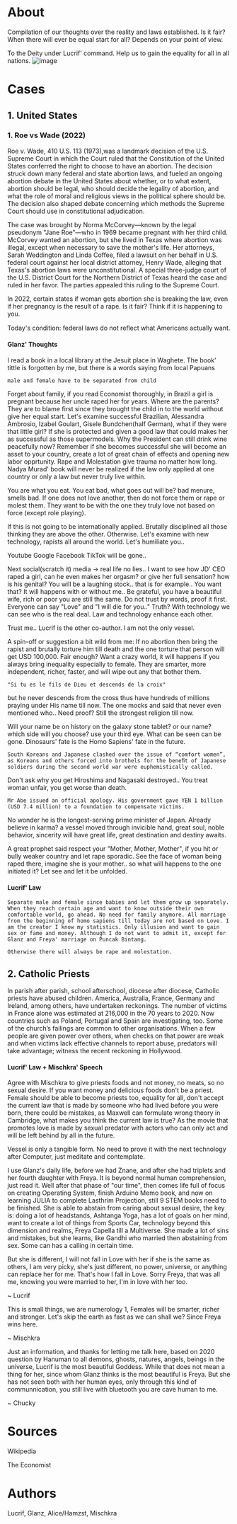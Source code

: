 # About
Compilation of our thoughts over the reality and laws established. Is it fair? When there will ever be equal start for all? Depends on your point of view.

To the Deity under Lucrif' command. Help us to gain the equality for all in all nations.
![image](https://user-images.githubusercontent.com/72222484/178280438-0b9c79f8-c143-4e84-b024-8c133bdd65bc.png)

# Cases
## 1. United States

### 1. Roe vs Wade (2022)
Roe v. Wade, 410 U.S. 113 (1973),was a landmark decision of the U.S. Supreme Court in which the Court ruled that the Constitution of the United States conferred the right to choose to have an abortion. The decision struck down many federal and state abortion laws, and fueled an ongoing abortion debate in the United States about whether, or to what extent, abortion should be legal, who should decide the legality of abortion, and what the role of moral and religious views in the political sphere should be. The decision also shaped debate concerning which methods the Supreme Court should use in constitutional adjudication. 

The case was brought by Norma McCorvey—known by the legal pseudonym "Jane Roe"—who in 1969 became pregnant with her third child. McCorvey wanted an abortion, but she lived in Texas where abortion was illegal, except when necessary to save the mother's life. Her attorneys, Sarah Weddington and Linda Coffee, filed a lawsuit on her behalf in U.S. federal court against her local district attorney, Henry Wade, alleging that Texas's abortion laws were unconstitutional. A special three-judge court of the U.S. District Court for the Northern District of Texas heard the case and ruled in her favor. The parties appealed this ruling to the Supreme Court. 

In 2022, certain states if woman gets abortion she is breaking the law, even if her pregnancy is the result of a rape. Is it fair? Think if it is happening to you.

Today's condition: federal laws do not reﬂect what Americans actually want.

#### Glanz' Thoughts
I read a book in a local library at the Jesuit place in Waghete. The book' tittle is forgotten by me, but there is a words saying from local Papuans
```
male and female have to be separated from child
```
Forget about family, if you read Economist thoroughly, in Brazil a girl is pregnant because her uncle raped her for years. Where are the parents? They are to blame first since they brought the child in to the world without give her equal start. Let's examine successful Brazilian, Alessandra Ambrosio, Izabel Goulart, Gisele Bundchen(half German), what if they were that little girl? If she is protected and given a good law that could makes her as successful as those supermodels. Why the President can still drink wine peacefully now? Remember if she becomes successful she will become an asset to your country, create a lot of great chain of effects and opening new labor opprtunity. Rape and Molestation give trauma no matter how long. Nadya Murad' book will never be realized if the law only applied at one country or only a law but never truly live within.

You are what you eat. You eat bad, what goes out will be? bad menure, smells bad. If one does not love another, then do not force them or rape or molest them. They want to be with the one they truly love not based on force (except role playing).

If this is not going to be internationally applied. Brutally disciplined all those thinking they are above the other. Otherwise. Let's examine with new technology, rapists all around the world. Let's humiliate you..

Youtube Google Facebook TikTok will be gone..

Next social(scratch it) media -> real life no lies.. I want to see how JD' CEO raped a girl, can he even makes her orgasm? or give her full sensation? how is his genital? You will be a laughing stock.. that is for example.. You want that? It will happens with or without me.. 
Be grateful, you have a beautiful wife, rich or poor you are still the same. Do not trust by words, proof it first. Everyone can say "Love" and "I will die for you.." Truth? With technology we can see who is the real deal. Law and technology enhance each other.

Trust me.. Lucrif is the other co-author. I am not the only vessel. 

A spin-off or suggestion a bit wild from me: If no abortion then bring the rapist and brutally torture him till death and the one torture that person will get USD 100,000. Fair enough? Want a crazy world, it will happens if you always bring inequality especially to female. They are smarter, more independent, richer, faster, and will wipe out any that bother them.
```
"Si tu es le fils de Dieu et descends de la croix" 
```

but he never descends from the cross thus have hundreds of millions praying under His name till now. The one mocks and said that never even mentioned who.. Need proof? Still the strongest religion till now. 

Will your name be on history on the galaxy stone tablet? or our name? which side will you choose? use your third eye. What can be seen can be gone. Dinosaurs' fate is the Homo Sapiens' fate in the future.

```
South Koreans and Japanese clashed over the issue of “comfort women”, as Koreans and others forced into brothels for the beneﬁt of Japanese soldiers during the second world war were euphemistically called. 
```

Don't ask why you get Hiroshima and Nagasaki destroyed.. You treat woman unfair, you get worse than death. 

```
Mr Abe issued an official apology. His government gave YEN 1 billion (USD 7.4 million) to a foundation to compensate victims.
```
No wonder he is the longest-serving prime minister of Japan. Already believe in karma? a vessel moved through invicible hand, great soul, noble behavior, sincerity will have great life, great destination and destiny awaits.

A great prophet said respect your "Mother, Mother, Mother", if you hit or bully weaker country and let rape sporadic. See the face of woman being raped there, imagine she is your mother.. so what will happens to the one initiated it? Let see and let it be unfolded. 

#### Lucrif' Law
```
Separate male and female since babies and let them grow up separately. When they reach certain age and want to know outside their own comfortable world, go ahead. No need for family anymore. All marriage from the beginning of homo sapiens till today are not based on Love. I am the creator I know my statistics. Only illusion and want to gain sex or fame and money. Although I do not want to admit it, except for Glanz and Freya' marriage on Puncak Bintang.

Otherwise there will always be rape and molestation. 
```

## 2. Catholic Priests
In parish after parish, school afterschool, diocese after diocese, Catholic priests have abused children. America, Australia, France, Germany and Ireland, among others, have undertaken reckonings. The number of victims in France alone was estimated at 216,000 in the 70 years to 2020. Now countries such as Poland, Portugal and Spain are investigating, too. Some of the church’s failings are common to other organisations. When a few people are given power over others, when checks on that power are weak and when victims lack effective channels to report abuse, predators will take advantage; witness the recent reckoning in Hollywood.

#### Lucrif' Law + Mischkra' Speech

Agree with Mischkra to give priests foods and not money, no meats, so no sexual desire. If you want money and delicious foods don't be a priest. Female should be able to become priests too, equality for all, don't accept the current law that is made by someone who had lived before you were born, there could be mistakes, as Maxwell can formulate wrong theory in Cambridge, what makes you think the current law is true? As the movie that promotes love is made by sexual predator with actors who can only act and will be left behind by all in the future. 

Vessel is only a tangible form. No need to prove it with the next technology after Computer, just meditate and contemplate. 

I use Glanz's daily life, before we had Znane, and after she had triplets and her fourth daughter with Freya. It is beyond normal human comprehension, just read it. Well after that phase of "our time", then comes life full of focus on creating Operating System, finish Arduino Memo book, and now on learning JULIA to complete Lasthrim Projection, still 9 STEM books need to be finished. She is able to abstain from caring about sexual desire, the key is: doing a lot of headstands, Ashtanga Yoga, has a lot of goals on her mind, want to create a lot of things from Sports Car, technology beyond this dimension and realms, Freya Capella till a Multiverse. She made a lot of sins and mistakes, but she learns, like Gandhi who married then abstaining from sex. Some can has a calling in certain time. 

But she is different, I will not fall in Love with her if she is the same as others, I am very picky, she's just different, no power, universe, or anything can replace her for me. That's how I fall in Love. Sorry Freya, that was all me, knowing you were married to her, I'm in love with her too.

~ Lucrif 


This is small things, we are numerology 1, Females will be smarter, richer and stronger. Let's skip the earth as fast as we can shall we? Since Freya wins here.

~ Mischkra

Just an information, and thanks for letting me talk here, based on 2020 question by Hanuman to all demons, ghosts, natures, angels, beings in the universe, Lucrif is the  most beautiful Goddess. While that does not mean a thing for her, since whom Glanz thinks is the most beautiful is Freya. But she has not seen both with her human eyes, only through this kind of communnication, you still live with bluetooth you are cave human to me.

~ Chucky

# Sources

Wikipedia

The Economist

# Authors
Lucrif, Glanz, Alice/Hamzst, Mischkra
